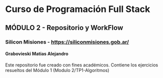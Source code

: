 # Curso de Programación Full Stack
## MÓDULO 2 - Repositorio y WorkFlow
### Silicon Misiones - https://siliconmisiones.gob.ar/
#### Grabovieski Matias Alejandro
Este repositorio fue creado con fines académicos. 
Contiene los ejercicios resueltos del Módulo 1 (Modulo 2/TP1-Algoritmos)
   